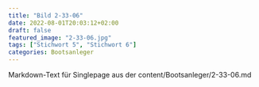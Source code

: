 ```yaml
---
title: "Bild 2-33-06"
date: 2022-08-01T20:03:12+02:00
draft: false
featured_image: "2-33-06.jpg"
tags: ["Stichwort 5", "Stichwort 6"]
categories: Bootsanleger
---
```



Markdown-Text für Singlepage aus der content/Bootsanleger/2-33-06.md